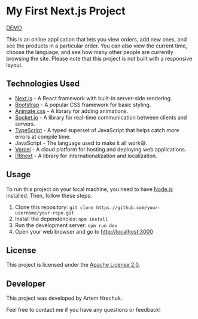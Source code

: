 # My First Next.js Project

[DEMO](https://product-application-official-artem.vercel.app/)


This is an online application that lets you view orders, add new ones, and see the products in a particular order. You can also view the current time, choose the language, and see how many other people are currently browsing the site. Please note that this project is not built with a responsive layout.

## Technologies Used

- [Next.js](https://nextjs.org/) - A React framework with built-in server-side rendering.
- [Bootstrap](https://getbootstrap.com/) - A popular CSS framework for basic styling.
- [Animate.css](https://animate.style/) - A library for adding animations.
- [Socket.io](https://socket.io/) - A library for real-time communication between clients and servers.
- [TypeScript](https://www.typescriptlang.org/) - A typed superset of JavaScript that helps catch more errors at compile time.
- JavaScript - The language used to make it all work😅.
- [Vercel](https://vercel.com/) - A cloud platform for hosting and deploying web applications.
- [I18next](https://www.i18next.com/) - A library for internationalization and localization.

## Usage

To run this project on your local machine, you need to have [Node.js](https://nodejs.org/) installed. Then, follow these steps:

1. Clone this repository: `git clone https://github.com/your-username/your-repo.git`
2. Install the dependencies: `npm install`
3. Run the development server: `npm run dev`
4. Open your web browser and go to [http://localhost:3000](http://localhost:3000)

## License

This project is licensed under the [Apache License 2.0](LICENSE.md).

## Developer

This project was developed by Artem Hrechuk.

Feel free to contact me if you have any questions or feedback!
